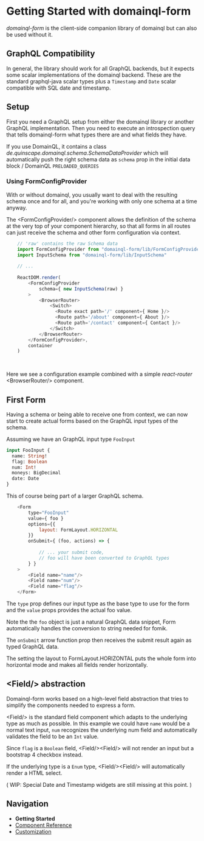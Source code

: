 # Getting Started with domainql-form

*domainql-form* is the client-side companion library of domainql but can also
be used without it.

## GraphQL Compatibility

In general, the library should work for all GraphQL backends, but it expects some 
scalar implementations of the domainql backend. These are the standard graphql-java
scalar types plus a `Timestamp` and `Date` scalar compatible with SQL date and 
timestamp.

## Setup

First you need a GraphQL setup from either the domainql library or another GraphQL implementation. Then you need to 
execute an introspection query that tells domainql-form what types there are and what fields they have. 

If you use DomainQL, it contains a class *de.quinscape.domainql.schema.SchemaDataProvider*
which will automatically push the right schema data as `schema` prop in the initial data
block / DomainQL `PRELOADED_QUERIES`

### Using FormConfigProvider
 
With or without domainql, you usually want to deal with the resulting schema 
once and for all, and you're working with only one schema at a time anyway.

The &lt;FormConfigProvider/&gt; component allows the definition of the schema at the
very top of your component hierarchy, so that all forms in all routes can just receive the schema
and other form configuration via context.

```js
    // 'raw' contains the raw Schema data
    import FormConfigProvider from "domainql-form/lib/FormConfigProvider"
    import InputSchema from "domainql-form/lib/InputSchema"
    
    // ...
    
    ReactDOM.render(
        <FormConfigProvider
            schema={ new InputSchema(raw) }
        >
            <BrowserRouter>
                <Switch>
                  <Route exact path='/' component={ Home }/>
                  <Route path='/about' component={ About }/>
                  <Route path='/contact' component={ Contact }/>
                </Switch>
            </BrowserRouter>
        </FormConfigProvider>,
        container
    )
    
 
```
 
Here we see a configuration example combined with a simple *react-router* 
&lt;BrowserRouter/&gt; component.

## First Form 
 
Having a schema or being able to receive one from context, we can now 
start to create actual forms based on the GraphQL input types of the schema.

Assuming we have an GraphQL input type `FooInput`

```graphql schema
input FooInput {
  name: String!
  flag: Boolean
  num: Int!
  moneys: BigDecimal
  date: Date
}
```

This of course being part of a larger GraphQL schema.
 

```js
    <Form
        type="FooInput"
        value={ foo }
        options={{
            layout: FormLayout.HORIZONTAL
        }}
        onSubmit={ (foo, actions) => {
    
            // ... your submit code, 
            // foo will have been converted to GraphQL types
        } }
    >
        <Field name="name"/>
        <Field name="num"/>
        <Field name="flag"/>
    </Form>
```

The `type` prop defines our input type as the base type to use for the form and the
`value` props provides the actual foo value.

Note the the `foo` object is just a natural GraphQL data snippet, Form automatically
handles the conversion to string needed for fomik.

The `onSubmit` arrow function prop then receives the submit result again
as typed GraphQL data.   

The setting the layout to FormLayout.HORIZONTAL puts the whole form into horizontal mode and makes
all fields render horizontally. 

## &lt;Field/&gt; abstraction

Domainql-form works based on a high-level field abstraction that tries to simplify the
components needed to express a form.

&lt;Field/&gt; is the standard field component which adapts to the underlying
type as much as possible. In this example we could have `name` would be 
a normal text input, `num` recognizes the underlying num field and automatically
validates the field to be an `Int` value.

Since `flag` is a `Boolean` field, &lt;Field/&gt;&lt;Field/&gt; will not render an input but a bootstrap 4
checkbox instead.

If the underlying type is a `Enum` type, &lt;Field/&gt;&lt;Field/&gt; will automatically render
a HTML select. 

( WIP: Special Date and Timestamp widgets are still missing at this point. )
 
## Navigation
 
 * **Getting Started**
 * [Component Reference](./component-reference.md)
 * [Customization](./customization.md)
